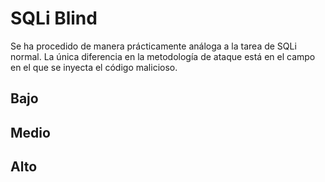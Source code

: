 # SQLi Blind

Se ha procedido de manera prácticamente análoga a la tarea de SQLi normal. 
La única diferencia en la metodología de ataque está en el campo en el que se inyecta el código malicioso.

## Bajo

## Medio

## Alto